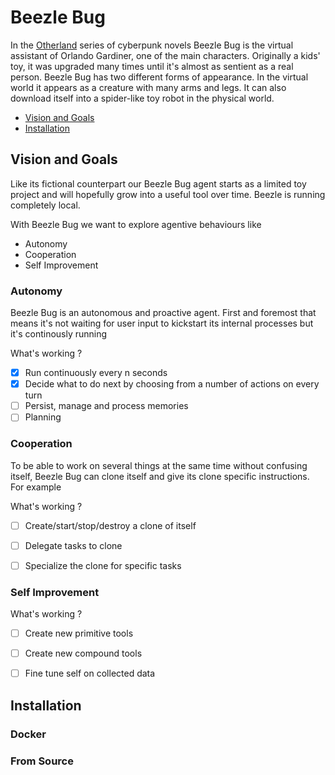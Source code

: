 # Beezle Bug
In the [Otherland](https://en.wikipedia.org/wiki/Otherland) series of cyberpunk novels Beezle Bug is the virtual assistant of Orlando Gardiner, one of the main characters.
Originally a kids' toy, it was upgraded many times until it's almost as sentient as a real person.
Beezle Bug has two different forms of appearance. In the virtual world it appears as a creature with many arms and legs. It can also download itself into a spider-like toy robot in the physical world.


* [Vision and Goals](#vision)
* [Installation](#installation)

## Vision and Goals
Like its fictional counterpart our Beezle Bug agent starts as a limited toy project and will hopefully grow into a useful tool over time.
Beezle is running completely local.

With Beezle Bug we want to explore agentive behaviours like
* Autonomy
* Cooperation
* Self Improvement

### Autonomy
Beezle Bug is an autonomous and proactive agent. First and foremost that means it's not waiting for user input 
to kickstart its internal processes but it's continously running 



What's working ?
- [x] Run continuously every n seconds
- [x] Decide what to do next by choosing from a number of actions on every turn
- [ ] Persist, manage and process memories 
- [ ] Planning

### Cooperation
To be able to work on several things at the same time without confusing itself, Beezle Bug can clone itself and give its clone specific instructions. For example 

What's working ?
- [ ] Create/start/stop/destroy a clone of itself
- [ ] Delegate tasks to clone
- [ ] Specialize the clone for specific tasks


### Self Improvement

What's working ?

- [ ] Create new primitive tools
- [ ] Create new compound tools
- [ ] Fine tune self on collected data


## Installation

### Docker

### From Source